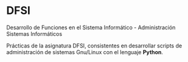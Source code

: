 # DFSI
Desarrollo de Funciones en el Sistema Informático - Administración Sistemas Informáticos

Prácticas de la asignatura DFSI, consistentes en desarrollar scripts de administración de sistemas Gnu/Linux con el lenguaje **Python**.
